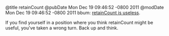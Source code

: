 @title retainCount
@pubDate Mon Dec 19 09:46:52 -0800 2011
@modDate Mon Dec 19 09:46:52 -0800 2011
bbum: <a href="http://www.friday.com/bbum/2011/12/18/retaincount-is-useless/">retainCount is useless</a>.

If you find yourself in a position where you think retainCount might be useful, you’ve taken a wrong turn. Back up and think.
